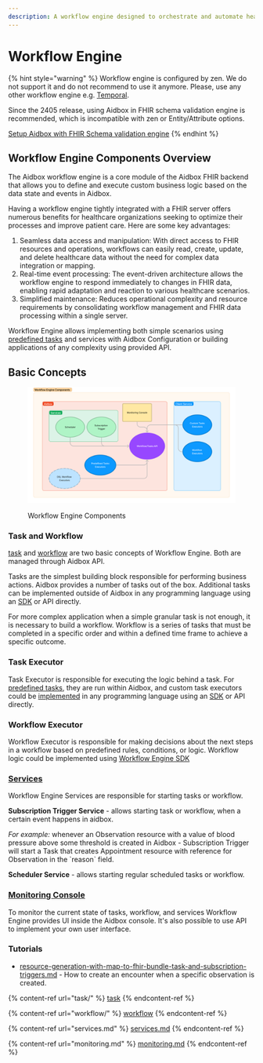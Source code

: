 ```yaml
---
description: A workflow engine designed to orchestrate and automate healthcare processes
---
```


# Workflow Engine

{% hint style="warning" %}
Workflow engine is configured by zen. We do not support it and do not recommend to use it anymore. Please, use any other workflow engine e.g. [Temporal](https://temporal.io/).

Since the 2405 release, using Aidbox in FHIR schema validation engine is recommended, which is incompatible with zen or Entity/Attribute options.

[Setup Aidbox with FHIR Schema validation engine](broken-reference)
{% endhint %}

## Workflow Engine Components Overview

The Aidbox workflow engine is a core module of the Aidbox FHIR backend that allows you to define and execute custom business logic based on the data state and events in Aidbox.

Having a workflow engine tightly integrated with a FHIR server offers numerous benefits for healthcare organizations seeking to optimize their processes and improve patient care. Here are some key advantages:

1. Seamless data access and manipulation: With direct access to FHIR resources and operations, workflows can easily read, create, update, and delete healthcare data without the need for complex data integration or mapping.
2. Real-time event processing: The event-driven architecture allows the workflow engine to respond immediately to changes in FHIR data, enabling rapid adaptation and reaction to various healthcare scenarios.
3. Simplified maintenance: Reduces operational complexity and resource requirements by consolidating workflow management and FHIR data processing within a single server.

Workflow Engine allows implementing both simple scenarios using [predefined tasks](task/#predefined-tasks) and services with Aidbox Configuration or building applications of any complexity using provided API.

## Basic Concepts <a href="#basic-concepts" id="basic-concepts"></a>

<figure><img src="../../../../../.gitbook/assets/image (22) (2).png" alt=""><figcaption><p>Workflow Engine Components</p></figcaption></figure>

### Task and Workflow

[task](task/) and [workflow](workflow/) are two basic concepts of Workflow Engine. Both are managed through Aidbox API.

Tasks are the simplest building block responsible for performing business actions. Aidbox provides a number of tasks out of the box. Additional tasks can be implemented outside of Aidbox in any programming language using an [SDK](broken-reference) or API directly.

For more complex application when a simple granular task is not enough, it is necessary to build a workflow. Workflow is a series of tasks that must be completed in a specific order and within a defined time frame to achieve a specific outcome.

### Task Executor

Task Executor is responsible for executing the logic behind a task. For [predefined tasks](broken-reference), they are run within Aidbox, and custom task executors could be [implemented](task/#task-implementation-1) in any programming language using an [SDK](broken-reference) or API directly.

### Workflow Executor

Workflow Executor is responsible for making decisions about the next steps in a workflow based on predefined rules, conditions, or logic. Workflow logic could be implemented using [Workflow Engine SDK](broken-reference)

### [Services](services.md)

Workflow Engine Services are responsible for starting tasks or workflow.

**Subscription Trigger Service** - allows starting task or workflow, when a certain event happens in aidbox.

_For example:_ whenever an Observation resource with a value of blood pressure above some threshold is created in Aidbox - Subscription Trigger will start a Task that creates Appointment resource with reference for Observation in the \`reason\` field.

**Scheduler Service** - allows starting regular scheduled tasks or workflow.

### [Monitoring Console](monitoring.md)

To monitor the current state of tasks, workflow, and services Workflow Engine provides UI inside the Aidbox console. It's also possible to use API to implement your own user interface.

### Tutorials

* [resource-generation-with-map-to-fhir-bundle-task-and-subscription-triggers.md](../../other/other-deprecated-tutorials/resource-generation-with-map-to-fhir-bundle-task-and-subscription-triggers.md) - How to create an encounter when a specific observation is created.

{% content-ref url="task/" %}
[task](task/)
{% endcontent-ref %}

{% content-ref url="workflow/" %}
[workflow](workflow/)
{% endcontent-ref %}

{% content-ref url="services.md" %}
[services.md](services.md)
{% endcontent-ref %}

{% content-ref url="monitoring.md" %}
[monitoring.md](monitoring.md)
{% endcontent-ref %}
